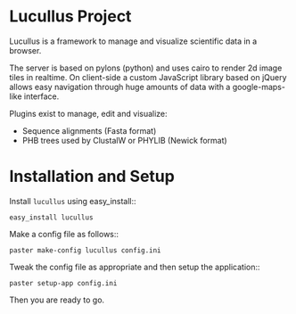 Lucullus Project
================

Lucullus is a framework to manage and visualize scientific data in a browser.

The server is based on pylons (python) and uses cairo to render 2d image tiles in realtime. On client-side a custom JavaScript library based on jQuery allows easy navigation through huge amounts of data with a google-maps-like interface.

Plugins exist to manage, edit and visualize:
* Sequence alignments  (Fasta format)
* PHB trees used by ClustalW or PHYLIB (Newick format)

Installation and Setup
======================

Install ``lucullus`` using easy_install::

    easy_install lucullus

Make a config file as follows::

    paster make-config lucullus config.ini

Tweak the config file as appropriate and then setup the application::

    paster setup-app config.ini

Then you are ready to go.
